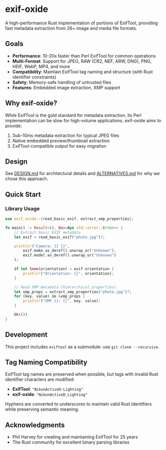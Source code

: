 # exif-oxide

A high-performance Rust implementation of portions of ExifTool, providing fast metadata extraction from 26+ image and media file formats.

## Goals

- **Performance**: 10-20x faster than Perl ExifTool for common operations
- **Multi-Format**: Support for JPEG, RAW (CR2, NEF, ARW, DNG), PNG, HEIF, WebP, MP4, and more
- **Compatibility**: Maintain ExifTool tag naming and structure (with Rust identifier constraints)
- **Safety**: Memory-safe handling of untrusted files
- **Features**: Embedded image extraction, XMP support

## Why exif-oxide?

While ExifTool is the gold standard for metadata extraction, its Perl implementation can be slow for high-volume applications. exif-oxide aims to provide:

1. Sub-10ms metadata extraction for typical JPEG files
2. Native embedded preview/thumbnail extraction
3. ExifTool-compatible output for easy migration

## Design

See [DESIGN.md](DESIGN.md) for architectural details and [ALTERNATIVES.md](ALTERNATIVES.md) for why we chose this approach.

## Quick Start

### Library Usage

```rust
use exif_oxide::{read_basic_exif, extract_xmp_properties};

fn main() -> Result<(), Box<dyn std::error::Error>> {
    // Extract basic EXIF metadata
    let exif = read_basic_exif("photo.jpg")?;

    println!("Camera: {} {}",
        exif.make.as_deref().unwrap_or("Unknown"),
        exif.model.as_deref().unwrap_or("Unknown")
    );

    if let Some(orientation) = exif.orientation {
        println!("Orientation: {}", orientation);
    }

    // Read XMP metadata (hierarchical properties)
    let xmp_props = extract_xmp_properties("photo.jpg")?;
    for (key, value) in &xmp_props {
        println!("XMP {}: {}", key, value);
    }

    Ok(())
}
```

## Development

This project includes `exiftool` as a submodule: use `git clone --recursive`.

## Tag Naming Compatibility

ExifTool tag names are preserved when possible, but tags with invalid Rust identifier characters are modified:

- **ExifTool**: `"NikonActiveD-Lighting"`
- **exif-oxide**: `"NikonActiveD_Lighting"`

Hyphens are converted to underscores to maintain valid Rust identifiers while preserving semantic meaning.

## Acknowledgments

- Phil Harvey for creating and maintaining ExifTool for 25 years
- The Rust community for excellent binary parsing libraries
